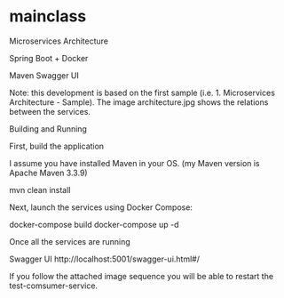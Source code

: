 # mainclass
Microservices Architecture

Spring Boot + Docker

Maven
Swagger UI

Note: this development is based on the first sample (i.e. 1. Microservices Architecture - Sample).
The image architecture.jpg shows the relations between the services.

Building and Running

First, build the application

I assume you have installed Maven in your OS. (my Maven version is Apache Maven 3.3.9)

mvn clean install

Next, launch the services using Docker Compose:

docker-compose build
docker-compose up -d
 
Once all the services are running

Swagger UI
http://localhost:5001/swagger-ui.html#/

If you follow the attached image sequence you will be able to restart the test-comsumer-service. 